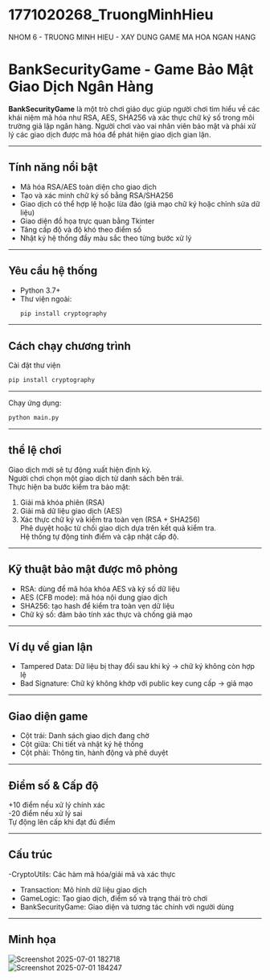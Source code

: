 # 1771020268_TruongMinhHieu
NHOM 6 - TRUONG MINH HIEU - XAY DUNG GAME MA HOA NGAN HANG

# BankSecurityGame - Game Bảo Mật Giao Dịch Ngân Hàng

**BankSecurityGame** là một trò chơi giáo dục giúp người chơi tìm hiểu về các khái niệm mã hóa như RSA, AES, SHA256 và xác thực chữ ký số trong môi trường giả lập ngân hàng. Người chơi vào vai nhân viên bảo mật và phải xử lý các giao dịch được mã hóa để phát hiện giao dịch gian lận.

---

## Tính năng nổi bật

- Mã hóa RSA/AES toàn diện cho giao dịch  
- Tạo và xác minh chữ ký số bằng RSA/SHA256  
- Giao dịch có thể hợp lệ hoặc lừa đảo (giả mạo chữ ký hoặc chỉnh sửa dữ liệu)  
- Giao diện đồ họa trực quan bằng Tkinter  
- Tăng cấp độ và độ khó theo điểm số  
- Nhật ký hệ thống đầy màu sắc theo từng bước xử lý  

---

## Yêu cầu hệ thống

- Python 3.7+
- Thư viện ngoài:
  ```bash
  pip install cryptography

---

##  Cách chạy chương trình
Cài đặt thư viện  
```bash
pip install cryptography  
```
---

Chạy ứng dụng:
```bash 
python main.py
```
---

## thể lệ chơi
Giao dịch mới sẽ tự động xuất hiện định kỳ.  
Người chơi chọn một giao dịch từ danh sách bên trái.  
Thực hiện ba bước kiểm tra bảo mật:  
1. Giải mã khóa phiên (RSA)  
2. Giải mã dữ liệu giao dịch (AES)  
3. Xác thực chữ ký và kiểm tra toàn vẹn (RSA + SHA256)  
Phê duyệt hoặc từ chối giao dịch dựa trên kết quả kiểm tra.  
Hệ thống tự động tính điểm và cập nhật cấp độ.

---

## Kỹ thuật bảo mật được mô phỏng  
- RSA: dùng để mã hóa khóa AES và ký số dữ liệu  
- AES (CFB mode): mã hóa nội dung giao dịch  
- SHA256: tạo hash để kiểm tra toàn vẹn dữ liệu  
- Chữ ký số: đảm bảo tính xác thực và chống giả mạo

---

## Ví dụ về gian lận
- Tampered Data: Dữ liệu bị thay đổi sau khi ký → chữ ký không còn hợp lệ  
- Bad Signature: Chữ ký không khớp với public key cung cấp → giả mạo

---

 ## Giao diện game
- Cột trái: Danh sách giao dịch đang chờ  
- Cột giữa: Chi tiết và nhật ký hệ thống  
- Cột phải: Thông tin, hành động và phê duyệt

---

## Điểm số & Cấp độ
+10 điểm nếu xử lý chính xác  
-20 điểm nếu xử lý sai  
Tự động lên cấp khi đạt đủ điểm  

---

## Cấu trúc
-CryptoUtils: Các hàm mã hóa/giải mã và xác thực  
- Transaction: Mô hình dữ liệu giao dịch  
- GameLogic: Tạo giao dịch, điểm số và trạng thái trò chơi  
- BankSecurityGame: Giao diện và tương tác chính với người dùng

---

## Minh họa
![Screenshot 2025-07-01 182718](https://github.com/user-attachments/assets/56ba5e0b-c3b2-4cb1-8846-7c11d7c9eff1)  
![Screenshot 2025-07-01 184247](https://github.com/user-attachments/assets/55fd252e-99f2-4a6a-920b-eb6e99cc6adf)


